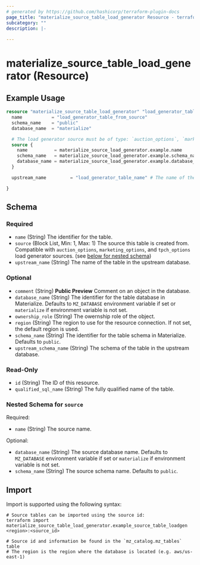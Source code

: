 ```yaml
---
# generated by https://github.com/hashicorp/terraform-plugin-docs
page_title: "materialize_source_table_load_generator Resource - terraform-provider-materialize"
subcategory: ""
description: |-
  
---
```


# materialize_source_table_load_generator (Resource)



## Example Usage

```terraform
resource "materialize_source_table_load_generator" "load_generator_table_from_source" {
  name           = "load_generator_table_from_source"
  schema_name    = "public"
  database_name  = "materialize"

  # The load generator source must be of type: `auction_options`, `marketing_options`, and `tpch_options` load generator sources.
  source {
    name          = materialize_source_load_generator.example.name
    schema_name   = materialize_source_load_generator.example.schema_name
    database_name = materialize_source_load_generator.example.database_name
  }

  upstream_name         = "load_generator_table_name" # The name of the table from the load generator

}
```

<!-- schema generated by tfplugindocs -->
## Schema

### Required

- `name` (String) The identifier for the table.
- `source` (Block List, Min: 1, Max: 1) The source this table is created from. Compatible with `auction_options`, `marketing_options`, and `tpch_options` load generator sources. (see [below for nested schema](#nestedblock--source))
- `upstream_name` (String) The name of the table in the upstream database.

### Optional

- `comment` (String) **Public Preview** Comment on an object in the database.
- `database_name` (String) The identifier for the table database in Materialize. Defaults to `MZ_DATABASE` environment variable if set or `materialize` if environment variable is not set.
- `ownership_role` (String) The owernship role of the object.
- `region` (String) The region to use for the resource connection. If not set, the default region is used.
- `schema_name` (String) The identifier for the table schema in Materialize. Defaults to `public`.
- `upstream_schema_name` (String) The schema of the table in the upstream database.

### Read-Only

- `id` (String) The ID of this resource.
- `qualified_sql_name` (String) The fully qualified name of the table.

<a id="nestedblock--source"></a>
### Nested Schema for `source`

Required:

- `name` (String) The source name.

Optional:

- `database_name` (String) The source database name. Defaults to `MZ_DATABASE` environment variable if set or `materialize` if environment variable is not set.
- `schema_name` (String) The source schema name. Defaults to `public`.

## Import

Import is supported using the following syntax:

```shell
# Source tables can be imported using the source id:
terraform import materialize_source_table_load_generator.example_source_table_loadgen <region>:<source_id>

# Source id and information be found in the `mz_catalog.mz_tables` table
# The region is the region where the database is located (e.g. aws/us-east-1)
```
